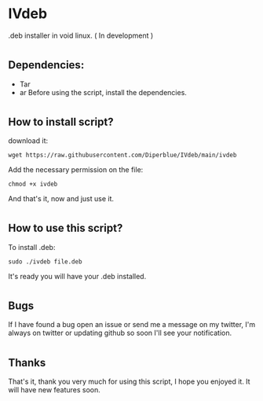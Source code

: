 # IVdeb
.deb installer in void linux. ( In development )
 #
## Dependencies:
  * Tar
  * ar
Before using the script, install the dependencies.
 # 
## How to install script?
download it:
```
wget https://raw.githubusercontent.com/Diperblue/IVdeb/main/ivdeb
```
Add the necessary permission on the file:
```
chmod +x ivdeb
```
And that's it, now and just use it.
 #
## How to use this script?
To install .deb:
```
sudo ./ivdeb file.deb
```
It's ready you will have your .deb installed.
 #
## Bugs
If I have found a bug open an issue or send me a message on my twitter, I'm always on twitter or updating github so soon I'll see your notification. 
 #
## Thanks
That's it, thank you very much for using this script, I hope you enjoyed it. It will have new features soon.
